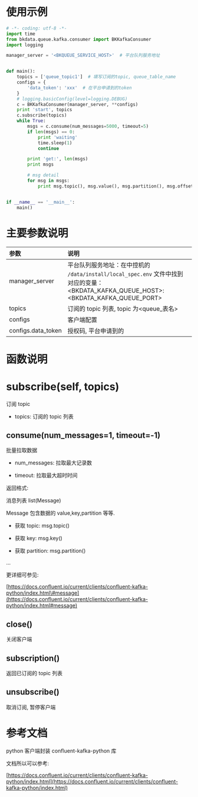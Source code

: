 # 使用示例

```py
# -*- coding: utf-8 -*-
import time
from bkdata.queue.kafka.consumer import BKKafkaConsumer
import logging

manager_server = '<BKQUEUE_SERVICE_HOST>'  # 平台队列服务地址


def main():
    topics = ['queue_topic1']  # 填写订阅的topic, queue_table_name
    configs = {
        'data_token': 'xxx'  # 在平台申请到的token
    }
    # logging.basicConfig(level=logging.DEBUG)
    c = BKKafkaConsumer(manager_server, **configs)
    print 'start', topics
    c.subscribe(topics)
    while True:
        msgs = c.consume(num_messages=5000, timeout=5)
        if len(msgs) == 0:
            print 'waiting'
            time.sleep(1)
            continue

        print 'get:', len(msgs)
        print msgs

        # msg detail
        for msg in msgs:
            print msg.topic(), msg.value(), msg.partition(), msg.offset(), msg.key()


if __name__ == '__main__':
    main()
```

# 主要参数说明

| 参数 | 说明 |
| :--- | :--- |
| manager\_server | 平台队列服务地址：在中控机的 `/data/install/local_spec.env` 文件中找到对应的变量： \<BKDATA_KAFKA_QUEUE_HOST>:\<BKDATA_KAFKA_QUEUE_PORT> |
| topics | 订阅的 topic 列表, topic 为&lt;queue\_表名&gt; |
| configs | 客户端配置 |
| configs.data\_token | 授权码, 平台申请到的 |

# 函数说明

# subscribe\(self, topics\)

订阅 topic

* topics: 订阅的 topic 列表

## consume\(num\_messages=1, timeout=-1\)

批量拉取数据

* num\_messages: 拉取最大记录数

* timeout: 拉取最大超时时间

返回格式:

消息列表 list\(Message\)

Message 包含数据的 value,key,partition 等等.

* 获取 topic: msg.topic\(\)

* 获取 key: msg.key\(\)

* 获取 partition: msg.partition\(\)

...

更详细可参见:

[https://docs.confluent.io/current/clients/confluent-kafka-python/index.html\#message](https://docs.confluent.io/current/clients/confluent-kafka-python/index.html#message)

## close\(\)

关闭客户端

## subscription\(\)

返回已订阅的 topic 列表

## unsubscribe\(\)

取消订阅, 暂停客户端

# 参考文档

python 客户端封装 confluent-kafka-python 库

文档所以可以参考:

[https://docs.confluent.io/current/clients/confluent-kafka-python/index.html](https://docs.confluent.io/current/clients/confluent-kafka-python/index.html)

